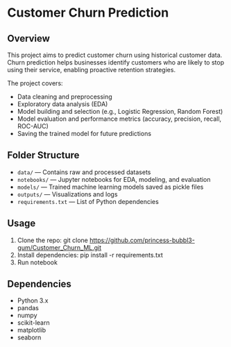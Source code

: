 # Customer Churn Prediction

## Overview
This project aims to predict customer churn using historical customer data. Churn prediction helps businesses identify customers who are likely to stop using their service, enabling proactive retention strategies.

The project covers:
- Data cleaning and preprocessing
- Exploratory data analysis (EDA)
- Model building and selection (e.g., Logistic Regression, Random Forest)
- Model evaluation and performance metrics (accuracy, precision, recall, ROC-AUC)
- Saving the trained model for future predictions

## Folder Structure
- `data/` — Contains raw and processed datasets
- `notebooks/` — Jupyter notebooks for EDA, modeling, and evaluation
- `models/` — Trained machine learning models saved as pickle files
- `outputs/` — Visualizations and logs
- `requirements.txt` — List of Python dependencies

## Usage
1. Clone the repo:
  git clone https://github.com/princess-bubbl3-gum/Customer_Churn_ML.git
2. Install dependencies: pip install -r requirements.txt
3. Run notebook

## Dependencies
  - Python 3.x
  - pandas
  - numpy
  - scikit-learn
  - matplotlib
  - seaborn
